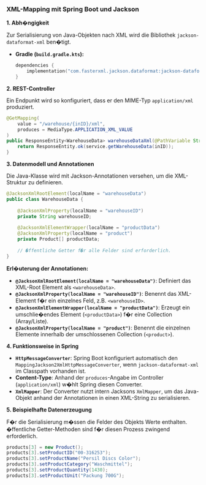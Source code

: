 ### XML-Mapping mit Spring Boot und Jackson

**1. Abh�ngigkeit**

Zur Serialisierung von Java-Objekten nach XML wird die Bibliothek `jackson-dataformat-xml` ben�tigt.

*   **Gradle (`build.gradle.kts`):**
    ```kotlin
    dependencies {  
        implementation("com.fasterxml.jackson.dataformat:jackson-dataformat-xml")  
    }
    ```

**2. REST-Controller**

Ein Endpunkt wird so konfiguriert, dass er den MIME-Typ `application/xml` produziert.

```java
@GetMapping(
    value = "/warehouse/{inID}/xml",
    produces = MediaType.APPLICATION_XML_VALUE
)
public ResponseEntity<WarehouseData> warehouseDataXml(@PathVariable String inID){
    return ResponseEntity.ok(service.getWarehouseData(inID));
}
```

**3. Datenmodell und Annotationen**

Die Java-Klasse wird mit Jackson-Annotationen versehen, um die XML-Struktur zu definieren.

```java
@JacksonXmlRootElement(localName = "warehouseData")  
public class WarehouseData {  
  
    @JacksonXmlProperty(localName = "warehouseID")  
    private String warehouseID;
    
    @JacksonXmlElementWrapper(localName = "productData")  
	@JacksonXmlProperty(localName = "product")  
	private Product[] productData;
    
    // �ffentliche Getter f�r alle Felder sind erforderlich.
}
```

**Erl�uterung der Annotationen:**

*   **`@JacksonXmlRootElement(localName = "warehouseData")`**: Definiert das XML-Root Element als `<warehouseData>`.
*   **`@JacksonXmlProperty(localName = "warehouseID")`**: Benennt das XML-Element f�r ein einzelnes Feld, z.B. `<warehouseID>`.
*   **`@JacksonXmlElementWrapper(localName = "productData")`**: Erzeugt ein umschlie�endes Element (`<productData>`) f�r eine Collection (Array/Liste).
*   **`@JacksonXmlProperty(localName = "product")`**: Benennt die einzelnen Elemente innerhalb der umschlossenen Collection (`<product>`).

**4. Funktionsweise in Spring**

*   **`HttpMessageConverter`**: Spring Boot konfiguriert automatisch den `MappingJackson2XmlHttpMessageConverter`, wenn `jackson-dataformat-xml` im Classpath vorhanden ist.
*   **Content-Type**: Anhand der `produces`-Angabe im Controller (`application/xml`) w�hlt Spring diesen Converter.
*   **`XmlMapper`**: Der Converter nutzt intern Jacksons `XmlMapper`, um das Java-Objekt anhand der Annotationen in einen XML-String zu serialisieren.

**5. Beispielhafte Datenerzeugung**

F�r die Serialisierung m�ssen die Felder des Objekts Werte enthalten. �ffentliche Getter-Methoden sind f�r diesen Prozess zwingend erforderlich.

```java
products[3] = new Product();
products[3].setProductID("00-316253");
products[3].setProductName("Persil Discs Color");
products[3].setProductCategory("Waschmittel");
products[3].setProductQuantity(1430);
products[3].setProductUnit("Packung 700G");
```